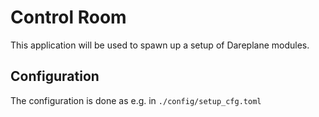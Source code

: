 # Control Room

This application will be used to spawn up a setup of Dareplane modules.

## Configuration

The configuration is done as e.g. in `./config/setup_cfg.toml`
